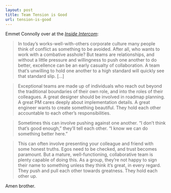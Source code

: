 ```yaml
---
layout: post
title: Team Tension is Good
url: tension-is-good
---
```


Emmet Connolly over at the [*Inside Intercom*](https://blog.intercom.io/healthy-tension-in-product-teams/):

> In today’s works-well-with-others corporate culture many people think of conflict as something to be avoided. After all, who wants to work with a combative asshole? But teams are relationships, and without a little pressure and willingness to push one another to do better, excellence can be an early casualty of collaboration. A team that’s unwilling to hold one another to a high standard will quickly see that standard slip. [...]

> Exceptional teams are made up of individuals who reach out beyond the traditional boundaries of their own role, and into the roles of their colleagues. A great designer should be involved in roadmap planning. A great PM cares deeply about implementation details. A great engineer wants to create something beautiful. They hold each other accountable to each other’s responsibilities.

> Sometimes this can involve pushing against one another. “I don’t think that’s good enough,” they’ll tell each other. “I know we can do something better here.”

> This can often involve presenting your colleague and friend with some honest truths. Egos need to be checked, and trust becomes paramount. But a mature, well-functioning, collaborative team is plenty capable of doing this. As a group, they’re not happy to sign their name to something unless they think it’s great, in every regard. They push and pull each other towards greatness. They hold each other up.

Amen brother.
